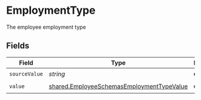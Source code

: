 # EmploymentType

The employee employment type


## Fields

| Field                                                                                                  | Type                                                                                                   | Required                                                                                               | Description                                                                                            |
| ------------------------------------------------------------------------------------------------------ | ------------------------------------------------------------------------------------------------------ | ------------------------------------------------------------------------------------------------------ | ------------------------------------------------------------------------------------------------------ |
| `sourceValue`                                                                                          | *string*                                                                                               | :heavy_check_mark:                                                                                     | N/A                                                                                                    |
| `value`                                                                                                | [shared.EmployeeSchemasEmploymentTypeValue](../../models/shared/employeeschemasemploymenttypevalue.md) | :heavy_check_mark:                                                                                     | N/A                                                                                                    |